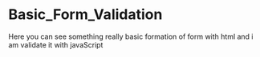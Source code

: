 # Basic_Form_Validation
Here you can see something really basic formation of form with html and i am validate it with javaScript
